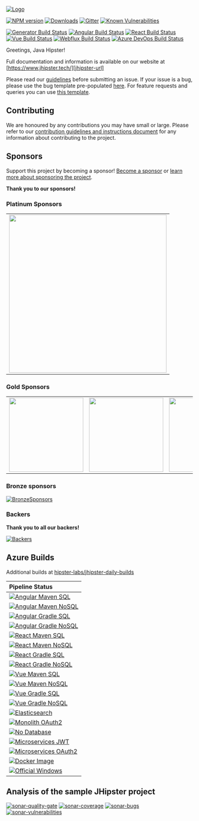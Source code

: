 [![Logo][jhipster-image]][jhipster-url]

[![NPM version][npm-image]][npm-url] [![Downloads][npmcharts-image]][npmcharts-url] [![Gitter][gitter-badge-image]][gitter-badge-url] [![Known Vulnerabilities][snyk-image]][snyk-url]

[![Generator Build Status][github-actions-generator-image]][github-actions-url] [![Angular Build Status][github-actions-angular-image]][github-actions-url] [![React Build Status][github-actions-react-image]][github-actions-url] [![Vue Build Status][github-actions-vue-image]][github-actions-url] [![Webflux Build Status][github-actions-webflux-image]][github-actions-url] [![Azure DevOps Build Status][azure-devops-image]][azure-devops-url-main]

Greetings, Java Hipster!

Full documentation and information is available on our website at [https://www.jhipster.tech/][jhipster-url]

Please read our [guidelines](/CONTRIBUTING.md#submitting-an-issue) before submitting an issue. If your issue is a bug, please use the bug template pre-populated [here][issue-template]. For feature requests and queries you can use [this template][feature-template].

## Contributing

We are honoured by any contributions you may have small or large. Please refer to our [contribution guidelines and instructions document](https://github.com/jhipster/generator-jhipster/blob/main/CONTRIBUTING.md) for any information about contributing to the project.

## Sponsors

Support this project by becoming a sponsor! [Become a sponsor](https://opencollective.com/generator-jhipster) or [learn more about sponsoring the project](https://www.jhipster.tech/sponsors/).

**Thank you to our sponsors!**

### Platinum Sponsors

<table>
  <tbody>
    <tr>
      <td align="center" valign="middle">
        <a href="https://developer.okta.com/signup?utm_source=JHipster&utm_medium=logo&utm_campaign=Platinum-Sponsor" target="_blank">
          <img width="425em" src="https://www.jhipster.tech/images/open-collective/okta.png">
        </a>
      </td>
    </tr>
  </tbody>
</table>

### Gold Sponsors

<table>
  <tbody>
    <tr>
      <td align="center" valign="middle">
        <a href="http://www.octoconsulting.com/" target="_blank">
          <img width="200em" src="https://www.jhipster.tech/images/open-collective/octoconsulting.png">
        </a>
      </td>
      <td align="center" valign="middle">
        <a href="https://dev.entando.org/jhipster" target="_blank">
          <img width="200em" src="https://www.jhipster.tech/images/open-collective/entandoe.png">
        </a>
      </td>
      <td align="center" valign="middle">
        <a href="https://www.datastax.com/" target="_blank">
          <img width="200em" src="https://www.jhipster.tech/images/open-collective/datastax.png">
        </a>
      </td>
    </tr>
  </tbody>
</table>

### Bronze sponsors

[![BronzeSponsors][bronze-sponsors-image]][bronze-sponsors-url]

### Backers

**Thank you to all our backers!**

[![Backers][backers-image]][backers-url]

<object data="https://opencollective.com/generator-jhipster/tiers/backer.svg?avatarHeight=40&width=890&button=false" type="image/svg+xml"></object>

## Azure Builds

Additional builds at [hipster-labs/jhipster-daily-builds](https://github.com/hipster-labs/jhipster-daily-builds)

| Pipeline Status                                                        |
| :--------------------------------------------------------------------- |
| [![Angular Maven SQL][github-angular-maven-sql]][github-actions]       |
| [![Angular Maven NoSQL][github-angular-maven-nosql]][github-actions]   |
| [![Angular Gradle SQL][github-angular-gradle-sql]][github-actions]     |
| [![Angular Gradle NoSQL][github-angular-gradle-nosql]][github-actions] |
| [![React Maven SQL][github-react-maven-sql]][github-actions]           |
| [![React Maven NoSQL][github-react-maven-nosql]][github-actions]       |
| [![React Gradle SQL][github-react-gradle-sql]][github-actions]         |
| [![React Gradle NoSQL][github-react-gradle-nosql]][github-actions]     |
| [![Vue Maven SQL][github-vue-maven-sql]][github-actions]               |
| [![Vue Maven NoSQL][github-vue-maven-nosql]][github-actions]           |
| [![Vue Gradle SQL][github-vue-gradle-sql]][github-actions]             |
| [![Vue Gradle NoSQL][github-vue-gradle-nosql]][github-actions]         |
| [![Elasticsearch][github-elasticsearch]][github-actions]               |
| [![Monolith OAuth2][github-monolith-oauth2]][github-actions]           |
| [![No Database][github-no-database]][github-actions]                   |
| [![Microservices JWT][github-ms-jwt]][github-actions]                  |
| [![Microservices OAuth2][github-ms-oauth2]][github-actions]            |
| [![Docker Image][github-docker-image]][github-actions]                 |
| [![Official Windows][github-official-windows]][github-actions]         |

## Analysis of the sample JHipster project

[![sonar-quality-gate][sonar-quality-gate]][sonar-url] [![sonar-coverage][sonar-coverage]][sonar-url] [![sonar-bugs][sonar-bugs]][sonar-url] [![sonar-vulnerabilities][sonar-vulnerabilities]][sonar-url]

[github-actions]: https://github.com/hipster-labs/jhipster-daily-builds/actions
[github-official-windows]: https://github.com/hipster-labs/jhipster-daily-builds/workflows/Official%20Windows/badge.svg
[github-angular-maven-sql]: https://github.com/hipster-labs/jhipster-daily-builds/workflows/Angular%20Maven%20SQL/badge.svg
[github-angular-maven-nosql]: https://github.com/hipster-labs/jhipster-daily-builds/workflows/Angular%20Maven%20NoSQL/badge.svg
[github-angular-gradle-sql]: https://github.com/hipster-labs/jhipster-daily-builds/workflows/Angular%20Gradle%20SQL/badge.svg
[github-angular-gradle-nosql]: https://github.com/hipster-labs/jhipster-daily-builds/workflows/Angular%20Gradle%20NoSQL/badge.svg
[github-react-maven-sql]: https://github.com/hipster-labs/jhipster-daily-builds/workflows/React%20Maven%20SQL/badge.svg
[github-react-maven-nosql]: https://github.com/hipster-labs/jhipster-daily-builds/workflows/React%20Maven%20NoSQL/badge.svg
[github-react-gradle-sql]: https://github.com/hipster-labs/jhipster-daily-builds/workflows/React%20Gradle%20SQL/badge.svg
[github-react-gradle-nosql]: https://github.com/hipster-labs/jhipster-daily-builds/workflows/React%20Gradle%20NoSQL/badge.svg
[github-vue-maven-sql]: https://github.com/hipster-labs/jhipster-daily-builds/workflows/Vue%20Maven%20SQL/badge.svg
[github-vue-maven-nosql]: https://github.com/hipster-labs/jhipster-daily-builds/workflows/Vue%20Maven%20NoSQL/badge.svg
[github-vue-gradle-sql]: https://github.com/hipster-labs/jhipster-daily-builds/workflows/Vue%20Gradle%20SQL/badge.svg
[github-vue-gradle-nosql]: https://github.com/hipster-labs/jhipster-daily-builds/workflows/Vue%20Gradle%20NoSQL/badge.svg
[github-elasticsearch]: https://github.com/hipster-labs/jhipster-daily-builds/workflows/Elasticsearch/badge.svg
[github-monolith-oauth2]: https://github.com/hipster-labs/jhipster-daily-builds/workflows/Monolith%20OAuth%202.0/badge.svg
[github-no-database]: https://github.com/hipster-labs/jhipster-daily-builds/workflows/No%20Database/badge.svg
[github-ms-jwt]: https://github.com/hipster-labs/jhipster-daily-builds/workflows/Microservices%20JWT/badge.svg
[github-ms-oauth2]: https://github.com/hipster-labs/jhipster-daily-builds/workflows/Microservices%20OAuth%202.0/badge.svg
[github-docker-image]: https://github.com/hipster-labs/jhipster-daily-builds/workflows/Docker%20Image/badge.svg
[sonar-url]: https://sonarcloud.io/dashboard?id=jhipster-sample-application
[sonar-quality-gate]: https://sonarcloud.io/api/project_badges/measure?project=jhipster-sample-application&metric=alert_status
[sonar-coverage]: https://sonarcloud.io/api/project_badges/measure?project=jhipster-sample-application&metric=coverage
[sonar-bugs]: https://sonarcloud.io/api/project_badges/measure?project=jhipster-sample-application&metric=bugs
[sonar-vulnerabilities]: https://sonarcloud.io/api/project_badges/measure?project=jhipster-sample-application&metric=vulnerabilities
[jhipster-image]: https://raw.githubusercontent.com/jhipster/jhipster-artwork/main/logos/JHipster%20RGB-small100x25px.png
[jhipster-url]: https://www.jhipster.tech/
[npm-image]: https://badge.fury.io/js/generator-jhipster.svg
[npm-url]: https://npmjs.org/package/generator-jhipster
[azure-devops-image]: https://dev.azure.com/jhipster/generator-jhipster/_apis/build/status/jhipster.generator-jhipster?branchName=main
[azure-devops-url-main]: https://dev.azure.com/jhipster/generator-jhipster/_build
[github-actions-generator-image]: https://github.com/jhipster/generator-jhipster/workflows/Generator/badge.svg
[github-actions-angular-image]: https://github.com/jhipster/generator-jhipster/workflows/Angular/badge.svg
[github-actions-react-image]: https://github.com/jhipster/generator-jhipster/workflows/React/badge.svg
[github-actions-vue-image]: https://github.com/jhipster/generator-jhipster/workflows/Vue/badge.svg
[github-actions-webflux-image]: https://github.com/jhipster/generator-jhipster/workflows/Webflux/badge.svg
[github-actions-url]: https://github.com/jhipster/generator-jhipster/actions
[backers-image]: https://opencollective.com/generator-jhipster/tiers/backer.svg?avatarHeight=70&width=890
[backers-url]: https://opencollective.com/generator-jhipster
[bronze-sponsors-image]: https://opencollective.com/generator-jhipster/tiers/bronze-sponsor.svg?avatarHeight=120&width=890
[bronze-sponsors-url]: https://opencollective.com/generator-jhipster
[issue-template]: https://github.com/jhipster/generator-jhipster/issues/new?template=BUG_REPORT.md
[feature-template]: https://github.com/jhipster/generator-jhipster/issues/new?template=FEATURE_REQUEST.md
[npmcharts-image]: https://img.shields.io/npm/dm/generator-jhipster.svg?label=Downloads&style=flat
[npmcharts-url]: https://npmcharts.com/compare/generator-jhipster
[gitter-badge-image]: https://badges.gitter.im/jhipster/generator-jhipster.svg
[gitter-badge-url]: https://gitter.im/jhipster/generator-jhipster?utm_source=badge&utm_medium=badge&utm_campaign=pr-badge
[snyk-image]: https://snyk.io/test/npm/generator-jhipster/badge.svg
[snyk-url]: https://snyk.io/test/npm/generator-jhipster
